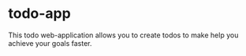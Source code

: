 # todo-app
This todo web-application allows you to create todos to make help you achieve your goals faster.
